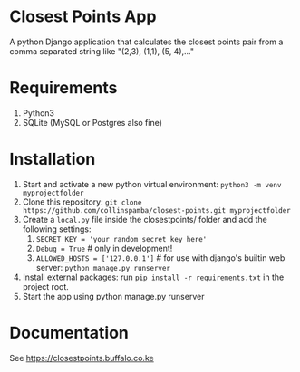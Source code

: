 # Closest Points App
A python Django application that calculates the closest points pair from a comma separated string like "(2,3), (1,1), (5, 4),..."

# Requirements
1. Python3
2. SQLite (MySQL or Postgres also fine)

# Installation
1. Start and activate a new python virtual environment: `python3 -m venv myprojectfolder`
2. Clone this repository: `git clone https://github.com/collinspamba/closest-points.git myprojectfolder`
3. Create a `local.py` file inside the closestpoints/ folder and add the following settings:
    1. `SECRET_KEY = 'your random secret key here'`
    2. `Debug = True` # only in development!
    3. `ALLOWED_HOSTS = ['127.0.0.1']` # for use with django's builtin web server: `python manage.py runserver`
4. Install external packages: run `pip install -r requirements.txt` in the project root.
5. Start the app using python manage.py runserver

# Documentation
See https://closestpoints.buffalo.co.ke
